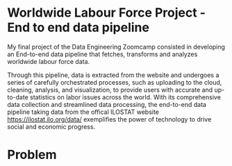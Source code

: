 # Worldwide Labour Force Project - End to end data pipeline
My final project of the Data Engineering Zoomcamp consisted in developing an End-to-end data pipeline that fetches, transforms and analyzes worldwide labour force data.

Through this pipeline, data is extracted from the website and undergoes a series of carefully orchestrated processes, such as uploading to the cloud, cleaning, analysis, and visualization, to provide users with accurate and up-to-date statistics on labor issues across the world. With its comprehensive data collection and streamlined data processing, the end-to-end data pipeline taking data from the offical ILOSTAT website https://ilostat.ilo.org/data/ exemplifies the power of technology to drive social and economic progress.
# Problem
